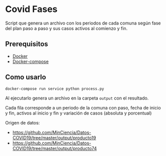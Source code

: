 # Covid Fases

Script que genera un archivo con los periodos de cada comuna según fase del plan paso a paso y sus casos activos al comienzo y fin.


## Prerequisitos

* [Docker](https://store.docker.com/search?offering=community&type=edition)
* [Docker-compose](https://docs.docker.com/compose/install/)

## Como usarlo

````
docker-compose run service python process.py
`````

Al ejecutarlo genera un archivo en la carpeta `output` con el resultado.

Cada fila corresponde a un periodo de la comuna con paso, fecha de inicio y fin, activos al inicio y fin y variación de casos (absoluta y porcentual)

Origen de datos:

* https://github.com/MinCiencia/Datos-COVID19/tree/master/output/producto19
* https://github.com/MinCiencia/Datos-COVID19/tree/master/output/producto74
